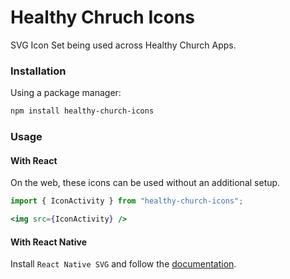 # Healthy Chruch Icons

SVG Icon Set being used across Healthy Church Apps.

### Installation

Using a package manager:

```sh
npm install healthy-church-icons
```

### Usage

#### With React

On the web, these icons can be used without an additional setup.

```jsx
import { IconActivity } from "healthy-church-icons";

<img src={IconActivity} />
```

#### With React Native

Install `React Native SVG` and follow the [documentation](https://github.com/react-native-svg/react-native-svg#readme).
